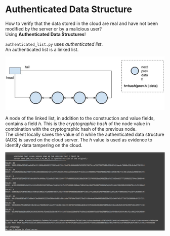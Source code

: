 # Authenticated Data Structure
How to verify that the data stored in the cloud are real and have not been modified by the server or by a malicious user?<br>
Using **Authenticated Data Structures**! 


`authenticated_list.py` uses _authenticated list_.<br>
An authenticated list is a linked list.

<div align="center">
  <img src="https://github.com/mariocuomo/Authenticated-Data-Structure/blob/main/linked_list.png" width="800"/>
</div>

A node of the linked list, in addition to the construction and value fields, contains a field _h_. This is the _cryptographic hash_ of the node value in combination with the cryptographic hash of the previous node.<br>
The client locally saves the value of _h_ while the authenticated data structure (ADS) is saved on the cloud server. The _h_ value is used as evidence to identify data tampering on the cloud.

<div align="center">
  <img src="https://github.com/mariocuomo/Authenticated-Data-Structure/blob/main/example.png" width="800"/>
</div>

